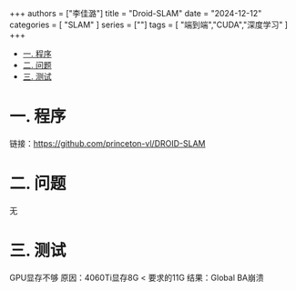 +++
authors = ["李佳潞"]
title = "Droid-SLAM"
date = "2024-12-12"
categories = [
    "SLAM"
]
series = [""]
tags = [
   "端到端","CUDA","深度学习"
]
+++


- [一. 程序](#一-程序)
- [二. 问题](#二-问题)
- [三. 测试](#三-测试)

# 一. 程序

链接：<https://github.com/princeton-vl/DROID-SLAM>

# 二. 问题

无

# 三. 测试

   GPU显存不够
   原因：4060Ti显存8G < 要求的11G
   结果：Global BA崩溃
